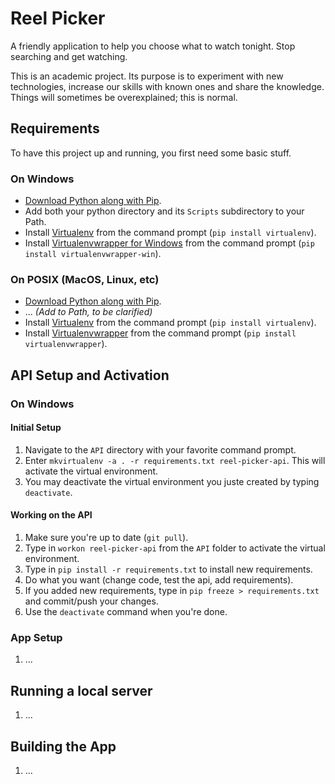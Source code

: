 # Reel Picker

A friendly application to help you choose what to watch tonight. Stop searching and get watching.

This is an academic project. Its purpose is to experiment with new technologies, increase our skills with known ones and share the knowledge. Things will sometimes be overexplained; this is normal.

## Requirements

To have this project up and running, you first need some basic stuff.

### On Windows

- [Download Python along with Pip](https://www.python.org/ftp/python/3.6.2/python-3.6.2.exe).
- Add both your python directory and its `Scripts` subdirectory to your Path.
- Install [Virtualenv](https://virtualenv.pypa.io/en/stable/) from the command prompt (`pip install virtualenv`).
- Install [Virtualenvwrapper for Windows](https://github.com/davidmarble/virtualenvwrapper-win/) from the command prompt (`pip install virtualenvwrapper-win`).


### On POSIX (MacOS, Linux, etc)

- [Download Python along with Pip](https://www.python.org/ftp/python/3.6.2/python-3.6.2.exe).
- ... _(Add to Path, to be clarified)_
- Install [Virtualenv](https://virtualenv.pypa.io/en/stable/) from the command prompt (`pip install virtualenv`).
- Install [Virtualenvwrapper](http://virtualenvwrapper.readthedocs.io/en/latest/) from the command prompt (`pip install virtualenvwrapper`).

## API Setup and Activation

### On Windows

#### Initial Setup

1. Navigate to the `API` directory with your favorite command prompt.
2. Enter `mkvirtualenv -a . -r requirements.txt reel-picker-api`. This will activate the virtual environment.
3. You may deactivate the virtual environment you juste created by typing `deactivate`.

#### Working on the API

1. Make sure you're up to date (`git pull`).
2. Type in `workon reel-picker-api` from the `API` folder to activate the virtual environment.
3. Type in `pip install -r requirements.txt` to install new requirements.
4. Do what you want (change code, test the api, add requirements).
5. If you added new requirements, type in `pip freeze > requirements.txt` and commit/push your changes.
6. Use the `deactivate` command when you're done.

### App Setup

1. ...

## Running a local server

1. ...

## Building the App

1. ...

